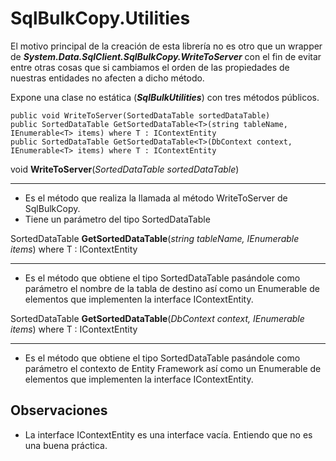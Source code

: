 # SqlBulkCopy.Utilities #

El motivo principal de la creación de esta librería no es otro que un wrapper de ***System.Data.SqlClient.SqlBulkCopy.WriteToServer*** con el fin de evitar entre otras cosas que si cambiamos el orden de las propiedades de nuestras entidades no afecten a dicho método.

Expone una clase no estática (***SqlBulkUtilities***) con tres métodos públicos.  

    public void WriteToServer(SortedDataTable sortedDataTable)
    public SortedDataTable GetSortedDataTable<T>(string tableName, IEnumerable<T> items) where T : IContextEntity
    public SortedDataTable GetSortedDataTable<T>(DbContext context, IEnumerable<T> items) where T : IContextEntity

void **WriteToServer**(*SortedDataTable sortedDataTable*)

----------

- Es el método que realiza la llamada al método WriteToServer de SqlBulkCopy.
- Tiene un parámetro del tipo SortedDataTable

SortedDataTable **GetSortedDataTable**<T>(*string tableName, IEnumerable<T> items*) where T : IContextEntity

----------

- Es el método que obtiene el tipo SortedDataTable pasándole como parámetro el nombre de la tabla de destino así como un Enumerable de elementos que implementen la interface IContextEntity.

SortedDataTable **GetSortedDataTable**<T>(*DbContext context, IEnumerable<T> items*) where T : IContextEntity

----------

- Es el método que obtiene el tipo SortedDataTable pasándole como parámetro el contexto de Entity Framework así como un Enumerable de elementos que implementen la interface IContextEntity.

## Observaciones ##
- La interface IContextEntity es una interface vacía. Entiendo que no es una buena práctica.

